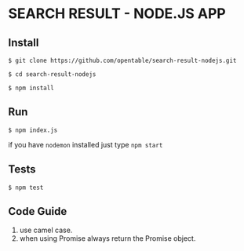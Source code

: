 SEARCH RESULT - NODE.JS APP
=================================

Install
-------

`$ git clone https://github.com/opentable/search-result-nodejs.git`

`$ cd search-result-nodejs`

`$ npm install`

Run
---

`$ npm index.js`

if you have `nodemon` installed just type `npm start`


Tests
-----

`$ npm test`


Code Guide
----------

  1. use camel case.
  2. when using Promise always return the Promise object.